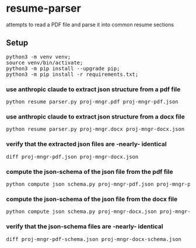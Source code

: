 # resume-parser
attempts to read a PDF file and parse it into common resume sections

## Setup
<pre>
python3 -m venv venv; 
source venv/bin/activate; 
python3 -m pip install --upgrade pip; 
python3 -m pip install -r requirements.txt;
</pre>

### use anthropic claude to extract json structure from a pdf file
<pre>python resume_parser.py proj-mngr.pdf proj-mngr-pdf.json</pre>

### use anthropic claude to extract json structure from a docx file
<pre>python resume_parser.py proj-mngr.docx proj-mngr-docx.json</pre>

### verify that the extracted json files are -nearly- identical  
<pre>diff proj-mngr-pdf.json proj-mngr-docx.json</pre>

### compute the json-schema of the json file from the pdf file
<pre>python compute_json_schema.py proj-mngr-pdf.json proj-mngr-pdf-schema.json</pre>

### compute the json-schema of the json file from the docx file
<pre>python compute_json_schema.py proj-mngr-docx.json proj-mngr-docx-schema.json</pre>

### verify that the json-schema files are -nearly- identical
<pre>diff proj-mngr-pdf-schema.json proj-mngr-docx-schema.json</pre>

